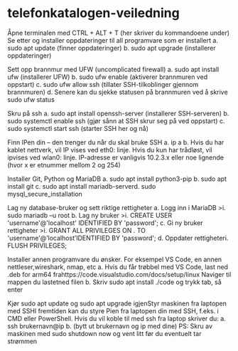 # telefonkatalogen-veiledning

Åpne terminalen med CTRL + ALT + T (her skriver du kommandoene under)
Se etter og installer oppdateringer til all programvare som er installert
 a. sudo apt update (finner oppdateringer)
 b. sudo apt upgrade (installerer oppdateringer)

Sett opp brannmur med UFW (uncomplicated firewall)
 a. sudo apt install ufw (installerer UFW)
 b. sudo ufw enable (aktiverer brannmuren ved oppstart)
 c. sudo ufw allow ssh (tillater SSH-tilkoblinger gjennom brannmuren)
 d. Senere kan du sjekke statusen på brannmuren ved å skrive sudo ufw status

Skru på ssh
 a. sudo apt install openssh-server (installerer SSH-serveren)
 b. sudo systemctl enable ssh (gjør sånn at SSH skrur seg på ved oppstart)
 c. sudo systemctl start ssh (starter SSH her og nå)

Finn IPen din – den trenger du når du skal bruke SSH
 a. ip a
 b. Hvis du har kablet nettverk, vil IP vises ved eth0: linje. Hvis du kun har trådløst, vil ipvises ved wlan0: linje. IP-adresse er vanligvis 10.2.3.x eller noe lignende (hvor x er etnummer mellom 2 og 254)

Installer Git, Python og MariaDB
 a. sudo apt install python3-pip
 b. sudo apt install git
 c. sudo apt install mariadb-serverd. sudo mysql_secure_installation

Lag ny database-bruker og sett riktige rettigheter
 a. Logg inn i MariaDB >i. sudo mariadb –u root
 b. Lag ny bruker >i. CREATE USER 'username'@'localhost' IDENTIFIED BY 'password';
 c. Gi ny bruker rettigheter >i. GRANT ALL PRIVILEGES ON *.* TO 'username'@’localhost’IDENTIFIED BY 'password';
 d. Oppdater rettigheteri. FLUSH PRIVILEGES;

Installer annen programvare du ønsker. For eksempel VS Code, en annen nettleser,wireshark, nmap, etc
 a. Hvis du får trøbbel med VS Code, last ned .deb for arm64 frahttps://code.visualstudio.com/docs/setup/linux Naviger til mappen du lastetned filen
 b. Skriv sudo apt install ./code og trykk tab, så enter

Kjør sudo apt update og sudo apt upgrade igjenStyr maskinen fra laptopen med SSHI fremtiden kan du styre Pien fra laptopen din med SSH, f.eks. i CMD eller PowerShell. Hvis du vil koble til med ssh fra laptop skriver du:
 a. ssh brukernavn@ip
 b. (bytt ut brukernavn og ip med dine)
PS: Skru av maskinen med sudo shutdown now og vent litt før du eventuelt tar strømmen

